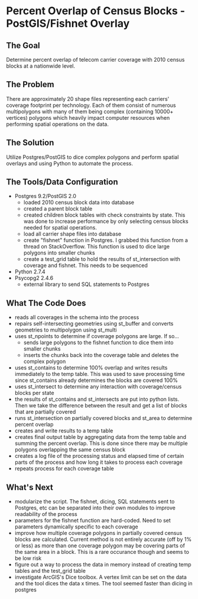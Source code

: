 <h1><b>Percent Overlap of Census Blocks - PostGIS/Fishnet Overlay</b></h1> 

<b>The Goal</b>
--------------------------
Determine percent overlap of telecom carrier coverage with 2010 census blocks at a nationwide level. 


<b>The Problem</b>
--------------------------
There are approximately 20 shape files representing each carriers' coverage footprint per technology. Each of them consist of numerous multipolygons with many of them being complex (containing 10000+ vertices) polygons which heavily impact computer resources when performing spatial operations on the data.


<b>The Solution</b>
--------------------------
Utilize Postgres/PostGIS to dice complex polygons and perform spatial overlays and using Python to automate the process.


<b>The Tools/Data Configuration</b>
--------------------------
* Postgres 9.2/PostGIS 2.0
    - loaded 2010 census block data into database
    - created a parent block table
    - created children block tables with check constraints by state. This was done to increase performance by only selecting census blocks needed for spatial operations.
    - load all carrier shape files into database
    - create "fishnet" function in Postgres. I grabbed this function from a thread on StackOverflow. This function is used to dice large polygons into smaller chunks
    - create a test_grid table to hold the results of st_intersection with coverage and fishnet. This needs to be sequenced
* Python 2.7.4
* Psycopg2 2.4.6
    - external library to send SQL statements to Postgres


<b>What The Code Does</b>
--------------------------
* reads all coverages in the schema into the process
* repairs self-intersecting geometries using st_buffer and converts geometries to multipolygon using st_multi
* uses st_npoints to determine if coverage polygons are large. If so...
    * sends large polygons to the fishnet function to dice them into smaller chunks
    * inserts the chunks back into the coverage table and deletes the complex polygon
* uses st_contains to determine 100% overlap and writes results immediately to the temp table. This was used to save processing time since st_contains already determines the blocks are covered 100%
* uses st_intersect to determine any interaction with coverage/census blocks per state
* the results of st_contains and st_intersects are put into python lists. Then we take the difference between the result and get a list of blocks that are partially covered
* runs st_intersection on partially covered blocks and st_area to determine percent overlap
* creates and write results to a temp table
* creates final output table by aggregating data from the temp table and summing the percent overlap. This is done since there may be multiple polygons overlapping the same census block
* creates a log file of the processing status and elapsed time of certain parts of the process and how long it takes to process each coverage
* repeats process for each coverage table


<b>What's Next</b>
--------------------------
* modularize the script. The fishnet, dicing, SQL statements sent to Postgres, etc can be separated into their own modules to improve readability of the process
* parameters for the fishnet function are hard-coded. Need to set parameters dynamically specific to each coverage
* improve how multiple coverage polygons in partially covered census blocks are calculated. Current method is not   entirely accurate (off by 1% or less) as more than one coverage polygon may be covering parts of the same area in a block. This is a rare occurance though and seems to be low risk
* figure out a way to process the data in memory instead of creating temp tables and the test_grid table
* investigate ArcGIS's Dice toolbox. A vertex limit can be set on the data and the tool dices the data x times. The tool seemed faster than dicing in postgres
